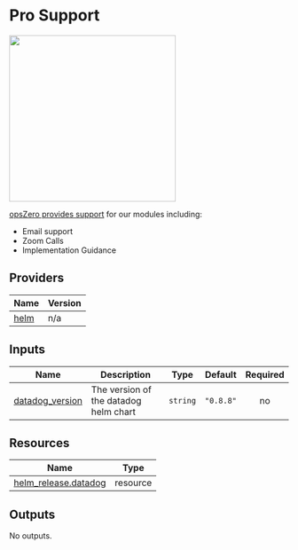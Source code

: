 <!-- BEGIN_TF_DOCS -->

# Pro Support

<a href="https://www.opszero.com"><img src="https://assets.opszero.com/images/opszero_11_29_2016.png" width="300px"/></a>

[opsZero provides support](https://www.opszero.com/devops) for our modules including:

- Email support
- Zoom Calls
- Implementation Guidance
## Providers

| Name | Version |
|------|---------|
| <a name="provider_helm"></a> [helm](#provider\_helm) | n/a |
## Inputs

| Name | Description | Type | Default | Required |
|------|-------------|------|---------|:--------:|
| <a name="input_datadog_version"></a> [datadog\_version](#input\_datadog\_version) | The version of the datadog helm chart | `string` | `"0.8.8"` | no |
## Resources

| Name | Type |
|------|------|
| [helm_release.datadog](https://registry.terraform.io/providers/hashicorp/helm/latest/docs/resources/release) | resource |
## Outputs

No outputs.
<!-- END_TF_DOCS -->